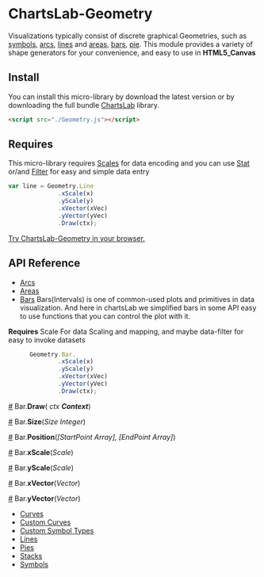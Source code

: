 # ChartsLab-Geometry

Visualizations typically consist of discrete graphical Geometries, such as [symbols](#symbols), [arcs](#arcs), [lines](#lines) and [areas](#areas), [bars](#bar), [pie](#pie). This module provides a variety of shape generators for your convenience, and easy to use in **HTML5_Canvas**

## Install
You can install this micro-library by download the latest version or by downloading the full bundle [ChartsLab](https://github.com/ChartsLab/) library.

```html
<script src="./Geometry.js"></script>
```

## Requires
This micro-library requires [Scales](https://github.com/ChartsLab/) for data encoding and you can use [Stat](https://github.com/ChartsLab/) or/and [Filter](https://github.com/ChartsLab/) for easy and simple data entry


```js
var line = Geometry.Line
              .xScale(x)
              .yScale(y)
              .xVector(xVec)
              .yVector(yVec)
              .Draw(ctx);
```

[Try ChartsLab-Geometry in your browser.](https://github.com/ChartsLab/)

## API Reference

* [Arcs](#arcs)
* [Areas](#areas)
* [Bars](#bars)
Bars(Intervals) is one of common-used plots and primitives in data visualization. And here in chartsLab we simplified bars in some API easy to use functions that you can control the plot with it.

**Requires** Scale For data Scaling and mapping, and maybe data-filter for easy to invoke datasets

```js
      Geometry.Bar.
              .xScale(x)
              .yScale(y)
              .xVector(xVec)
              .yVector(yVec)
              .Draw(ctx);
```

<a name="Draw" href="#draw">#</a> Bar.<b>Draw</b>(<i> ctx **Context**</i>)

<a name="Size" href="#size">#</a> Bar.<b>Size</b>(<i>Size Integer</i>)

<a name="Position" href="#position">#</a> Bar.<b>Position</b>(<i>[StartPoint Array], [EndPoint Array]</i>)

<a name="xScale" href="#xscale">#</a> Bar.<b>xScale</b>(<i>Scale</i>)

<a name="yScale" href="#yscale">#</a> Bar.<b>yScale</b>(<i>Scale</i>)

<a name="xVector" href="#xvector">#</a> Bar.<b>xVector</b>(<i>Vector</i>)

<a name="yVector" href="#yvector">#</a> Bar.<b>yVector</b>(<i>Vector</i>)

* [Curves](#curves)
* [Custom Curves](#custom-curves)
* [Custom Symbol Types](#custom-symbol-types)
* [Lines](#lines)
* [Pies](#pies)
* [Stacks](#stacks)
* [Symbols](#symbols)
